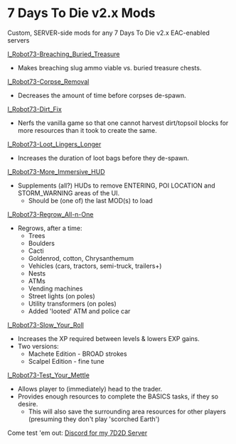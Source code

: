 # 7 Days To Die v2.x Mods
Custom, SERVER-side mods for any 7 Days To Die v2.x EAC-enabled servers

[I_Robot73-Breaching_Buried_Treasure](https://github.com/irobot73/7DaysToDie_v2.x_Mods/tree/main/I_Robot73-Breaching_Buried_Treasure)
* Makes breaching slug ammo viable vs. buried treasure chests.

[I_Robot73-Corpse_Removal](https://github.com/irobot73/7DaysToDie_v2.x_Mods/tree/main/I_Robot73-Corpse_Removal)
* Decreases the amount of time before corpses de-spawn.

[I_Robot73-Dirt_Fix](https://github.com/irobot73/7DaysToDie_v2.x_Mods/tree/main/I_Robot73-Dirt_Fix)
* Nerfs the vanilla game so that one cannot harvest dirt/topsoil blocks for more resources than it took to create the same.

[I_Robot73-Loot_Lingers_Longer](https://github.com/irobot73/7DaysToDie_v2.x_Mods/tree/main/I_Robot73-Loot_Lingers_Longer)
* Increases the duration of loot bags before they de-spawn.

[I_Robot73-More_Immersive_HUD](https://github.com/irobot73/7DaysToDie_v2.x_Mods/tree/main/ZZZ_I_Robot73-More_Immersive_HUD)
* Supplements (all?) HUDs to remove ENTERING, POI LOCATION and STORM_WARNING areas of the UI.
    * Should be (one of) the last MOD(s) to load

[I_Robot73-Regrow_All-n-One](https://github.com/irobot73/7DaysToDie_v2.x_Mods/tree/main/I_Robot73-Regrow_All-n-One)
* Regrows, after a time:
    * Trees
    * Boulders
    * Cacti
    * Goldenrod, cotton, Chrysanthemum
    * Vehicles (cars, tractors, semi-truck, trailers+)
    * Nests
    * ATMs
    * Vending machines
    * Street lights (on poles)
    * Utility transformers (on poles)
    * Added 'looted' ATM and police car

[I_Robot73-Slow_Your_Roll](https://github.com/irobot73/7DaysToDie_v2.x_Mods/tree/main/I_Robot73-Slow_Your_Roll)
* Increases the XP required between levels & lowers EXP gains.
* Two versions:
    * Machete Edition - BROAD strokes
    * Scalpel Edition - fine tune

[I_Robot73-Test_Your_Mettle](https://github.com/irobot73/7DaysToDie_v2.x_Mods/tree/main/I_Robot73-Test_Your_Mettle)
* Allows player to (immediately) head to the trader.
* Provides enough resources to complete the BASICS tasks, if they so desire.
  * This will also save the surrounding area resources for other players (presuming they don't play 'scorched Earth')

Come test 'em out:  [Discord for my 7D2D Server](https://discord.gg/DEU5wmMvSn)
